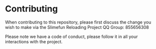 # Contributing

When contributing to this repository, please first discuss the change you wish to make via the Slimefun Reloading Project
QQ Group: 855656308

Please note we have a code of conduct, please follow it in all your interactions with the project.
